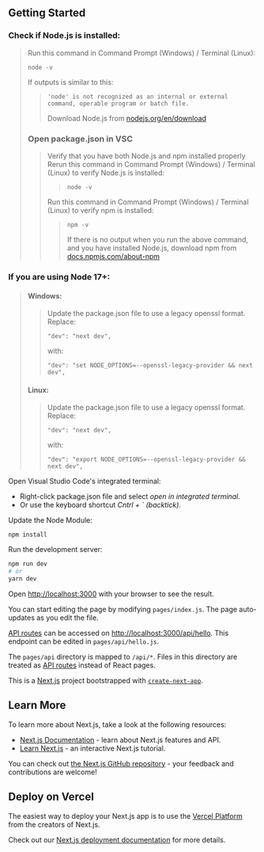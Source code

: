 ## Getting Started
### Check if Node.js is installed: 
> Run this command in Command Prompt (Windows) / Terminal (Linux):
> ```
> node -v
> ```
> If outputs is similar to this:
>> ```
>> 'node' is not recognized as an internal or external command, operable program or batch file.
>> ```
>> Download Node.js from [nodejs.org/en/download](https://nodejs.org/en/download)
> ### Open package.json in VSC
>> Verify that you have both Node.js and npm installed properly
>> Rerun this command in Command Prompt (Windows) / Terminal (Linux) to verify Node.js is installed:
>>> ```
>>> node -v
>>> ```
>> Run this command in Command Prompt (Windows) / Terminal (Linux) to verify npm is installed:
>>> ```
>>> npm -v
>>> ```
>>> If there is no output when you run the above command, and you have installed Node.js, download npm from [docs.npmjs.com/about-npm](https://docs.npmjs.com/about-npm)
### If you are using Node 17+:
> #### Windows:
>> Update the package.json file to use a legacy openssl format.
>> Replace:
>> ```
>> "dev": "next dev",
>> ```
>> with:
>> ```
>> "dev": "set NODE_OPTIONS=--openssl-legacy-provider && next dev",
>> ```
> #### Linux:
>> Update the package.json file to use a legacy openssl format.
>> Replace:
>> ```
>> "dev": "next dev",
>> ```
>> with:
>> ```
>> "dev": "export NODE_OPTIONS=--openssl-legacy-provider && next dev",
>> ```

Open Visual Studio Code's integrated terminal:
+ Right-click package.json file and select *open in integrated terminal*.
+ Or use the keyboard shortcut *Cntrl + ` (backtick)*.

Update the Node Module:
```
npm install
```
Run the development server:

```bash
npm run dev
# or
yarn dev
```

Open [http://localhost:3000](http://localhost:3000) with your browser to see the result.

You can start editing the page by modifying `pages/index.js`. The page auto-updates as you edit the file.

[API routes](https://nextjs.org/docs/api-routes/introduction) can be accessed on [http://localhost:3000/api/hello](http://localhost:3000/api/hello). This endpoint can be edited in `pages/api/hello.js`.

The `pages/api` directory is mapped to `/api/*`. Files in this directory are treated as [API routes](https://nextjs.org/docs/api-routes/introduction) instead of React pages.



This is a [Next.js](https://nextjs.org/) project bootstrapped with [`create-next-app`](https://github.com/vercel/next.js/tree/canary/packages/create-next-app).

## Learn More

To learn more about Next.js, take a look at the following resources:

- [Next.js Documentation](https://nextjs.org/docs) - learn about Next.js features and API.
- [Learn Next.js](https://nextjs.org/learn) - an interactive Next.js tutorial.

You can check out [the Next.js GitHub repository](https://github.com/vercel/next.js/) - your feedback and contributions are welcome!

## Deploy on Vercel

The easiest way to deploy your Next.js app is to use the [Vercel Platform](https://vercel.com/new?utm_medium=default-template&filter=next.js&utm_source=create-next-app&utm_campaign=create-next-app-readme) from the creators of Next.js.

Check out our [Next.js deployment documentation](https://nextjs.org/docs/deployment) for more details.
